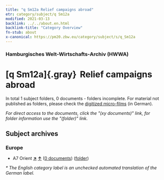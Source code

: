 ```yaml
---
title: "q Sm12a Relief campaigns abroad"
etr: category/subject/q Sm12a
modified: 2021-03-13
backlink: ../../about.en.html
backlink-title: "Category Overview"
fn-stub: about
x-canonical: https://pm20.zbw.eu/category/subject/s/q_Sm12a
---
```


### Hamburgisches Welt-Wirtschafts-Archiv (HWWA)
# [q Sm12a]{.gray}&#8201; Relief campaigns abroad&#160; 





In total 1 subject folders, 0 documents - folders incomplete.
For material not published as folders, please check the [digitized micro-films](/film/h1_sh.de.html) (in German).

_For direct access to the documents, click the "(xy documents)" link, for folder information use the "(folder)" link._

## Subject archives



### Europe

- A7 Orient [**&nearr;**](../../../geo/i/140902/about.en.html "Orient (all folders)") [**&uarr;**](../../../geo/about.en.html#A7 "Country category system") (<a href="https://pm20.zbw.eu/dfgview/sh/140902,160414" title="about: Orient : Relief campaigns abroad" target="_blank">0 documents</a>) ([folder](../../../../folder/sh/1409xx/140902/1604xx/160414/about.en.html))


_* The English category label is an unchecked automated translation of the German label._

